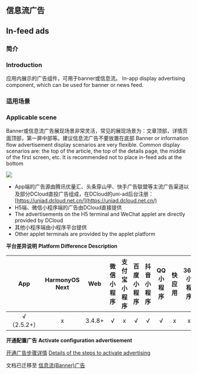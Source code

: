 ## 信息流广告
## In-feed ads

### 简介
### Introduction

应用内展示的广告组件，可用于banner或信息流。
In-app display advertising component, which can be used for banner or news feed.

### 适用场景
### Applicable scene

Banner或信息流广告展现场景非常灵活，常见的展现场景为：文章顶部，详情页面顶部，第一屏中部等。建议信息流广告不要放置在底部
Banner or information flow advertisement display scenarios are very flexible. Common display scenarios are: the top of the article, the top of the details page, the middle of the first screen, etc. It is recommended not to place in-feed ads at the bottom

![](https://qiniu-web-assets.dcloud.net.cn/unidoc/zh/ad-feed.png)


- App端的广告源由腾讯优量汇、头条穿山甲、快手广告联盟等主流广告渠道以及部分DCloud直投广告组成，在DCloud的uni-ad后台注册：[https://uniad.dcloud.net.cn/](https://uniad.dcloud.net.cn/)
- H5端、微信小程序端的广告由DCloud直接提供
- The advertisements on the H5 terminal and WeChat applet are directly provided by DCloud
- 其他小程序端由小程序平台提供
- Other applet terminals are provided by the applet platform

**平台差异说明**
**Platform Difference Description**

|App|HarmonyOS Next|Web|微信小程序|支付宝小程序|百度小程序|抖音小程序|QQ小程序|快应用|360小程序|快手小程序|京东小程序|
|:-:|:-:|:-:|:-:|:-:|:-:|:-:|:-:|:-:|:-:|:-:|:-:|
|√（2.5.2+）|x|3.4.8+|√|x|√|√|√|x|x|√|x|

**开通配置广告**
**Activate configuration advertisement**

[开通广告步骤详情](https://uniapp.dcloud.net.cn/uni-ad.html#start)
[Details of the steps to activate advertising](https://uniapp.dcloud.net.cn/uni-ad.html#start)


文档已迁移至 [信息流(Banner)广告](https://uniapp.dcloud.net.cn/uni-ad/ad-component.html)
